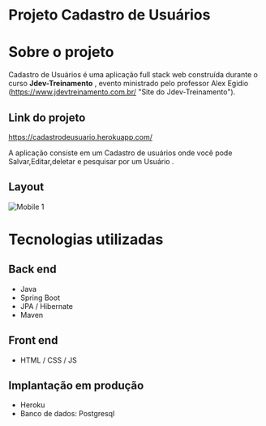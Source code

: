 #  Projeto Cadastro de Usuários


# Sobre o projeto

Cadastro de Usuários é uma aplicação full stack web construída durante o curso  **Jdev-Treinamento** , evento ministrado pelo professor Alex Egidio (https://www.jdevtreinamento.com.br/ "Site do Jdev-Treinamento").
## Link do projeto

https://cadastrodeusuario.herokuapp.com/

A aplicação consiste em um Cadastro de usuários onde você pode Salvar,Editar,deletar e pesquisar por um Usuário .
## Layout 
![Mobile 1](https://user-images.githubusercontent.com/92057517/149792227-2017b2cc-8f94-4d69-8330-7f10097363b4.png) 

# Tecnologias utilizadas
## Back end
- Java
- Spring Boot
- JPA / Hibernate
- Maven

## Front end
- HTML / CSS / JS 

## Implantação em produção
- Heroku
- Banco de dados: Postgresql







